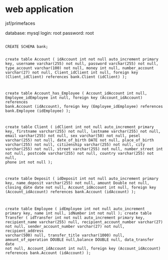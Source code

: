 <h1>web application</h1>
<p>jsf/primefaces</p>

<p>
database: mysql
login: root
password: root
</p>

<code>
CREATE SCHEMA bank;

create table Account
(
  idAccount int not null auto_increment
    primary key,
  username varchar(255) not null,
  password varchar(255) not null,
  type_account varchar(100) not null,
  money int null,
  number_account varchar(27) not null,
  Client_idClient int null,
  foreign key (Client_idClient) references bank.Client (idClient)
);

create table Account_has_Employee
(
  Account_idAccount int null,
  Employee_idEmployee int null,
  foreign key (Account_idAccount) references bank.Account (idAccount),
  foreign key (Employee_idEmployee) references bank.Employee (idEmployee)
);

create table Client
(
	idClient int not null auto_increment
		primary key,
	firstname varchar(255) not null,
	lastname varchar(255) not null,
    email varchar(255) not null,
	sex varchar(50) not null,
	pesel varchar(255) not null,
	date_of_birth DATE not null,
	place_of_birth varchar(255) not null,
	citizenship varchar(255) not null,
	city varchar(255) not null,
	street varchar(255) not null,
	number_street int not null,
	postcode varchar(255) not null,
	country varchar(255) not null,
    phone int not null
);


create table Deposit
(
  idDeposit int not null auto_increment
    primary key,
  name_deposit varchar(255) not null,
  amount Double not null,
  closing_date date not null,
   Account_idAccount int null,
  foreign key (Account_idAccount) references bank.Account (idAccount)
);

create table Employee
(
  idEmployee int not null auto_increment
    primary key,
  name int null,
  idNumber int not null
);
create table Transfer ( idTransfer int not null auto_increment primary key, recipient_name varchar(255) null, recipient_account_number varchar(27) not null, sender_account_number varchar(27) not null, recipient_address varchar(500) null, transfer_title varchar(1000) null, amount_of_operation DOUBLE null,balance DOUBLE null, data_transfer date not null, Account_idAccount int null, foreign key (Account_idAccount) references bank.Account (idAccount) ); 
</code>
